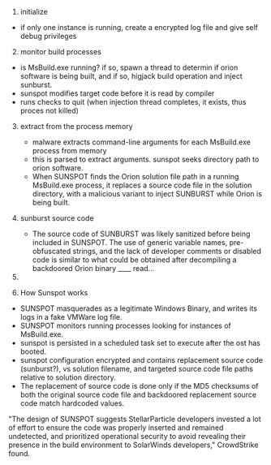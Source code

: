 1. initialize
  - if only one instance is running, create a encrypted log file and give self debug privileges
2. monitor build processes
  - is MsBuild.exe running? if so, spawn a thread to determin if orion software is being built, and if so, higjack build operation and inject sunburst.
  - sunspot modifies target code before it is read by compiler
  - runs checks to quit (when injection thread completes, it exists, thus proces not killed)
3. extract from the process memory
   - malware extracts command-line arguments for each MsBuild.exe process from memory
   - this is parsed to extract arguments. sunspot seeks directory path to orion software.  
   - When SUNSPOT finds the Orion solution file path in a running MsBuild.exe process, it replaces a source code file in the solution directory, with a malicious variant to inject SUNBURST while Orion is being built.
4. sunburst source code
   - The source code of SUNBURST was likely sanitized before being included in SUNSPOT. The use of generic variable names, pre-obfuscated strings, and the lack of developer comments or disabled code is similar to what could be obtained after decompiling a backdoored Orion binary
____ read... 


5. 
7. How Sunspot works
 
 
- SUNSPOT masquerades as a legitimate Windows Binary, and writes its logs in a fake VMWare log file.
- SUNSPOT monitors running processes looking for instances of MsBuild.exe.
- sunspot is persisted in a scheduled task set to execute after the ost has booted.
- sunspot configuration encrypted and contains replacement source code (sunburst?), vs solution filename, and targeted source code file paths relative to solution directory.
- The replacement of source code is done only if the MD5 checksums of both the original source code file and backdoored replacement source code match hardcoded values.



 

"The design of SUNSPOT suggests StellarParticle developers invested a lot of effort to ensure the code was properly inserted and remained undetected, and prioritized operational security to avoid revealing their presence in the build environment to SolarWinds developers," CrowdStrike found.